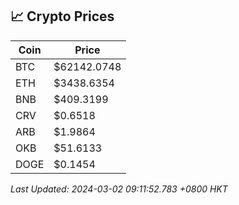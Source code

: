## 📈 Crypto Prices

| Coin | Price |
| ---- | ----- |
| BTC | $62142.0748 |
| ETH | $3438.6354 |
| BNB | $409.3199 |
| CRV | $0.6518 |
| ARB | $1.9864 |
| OKB | $51.6133 |
| DOGE | $0.1454 |

_Last Updated: 2024-03-02 09:11:52.783 +0800 HKT_